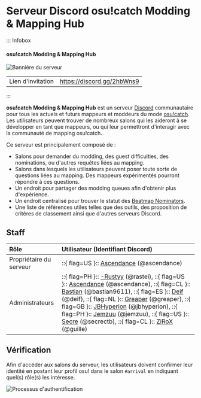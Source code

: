 # Serveur Discord osu!catch Modding & Mapping Hub

::: Infobox

<!-- lint ignore heading-increment -->

#### osu!catch Modding & Mapping Hub

![Bannière du serveur](img/banner.jpg "Bannière du serveur osu!catch Modding & Mapping Hub, conçue par Greaper")

|  |  |
| :-- | :-- |
| Lien d'invitation | <https://discord.gg/2hbWns9> |

:::

**osu!catch Modding & Mapping Hub** est un serveur [Discord](https://discord.com) communautaire pour tous les actuels et futurs mappeurs et moddeurs du mode [osu!catch](/wiki/Game_mode/osu!catch). Les utilisateurs peuvent trouver de nombreux salons qui les aideront à se développer en tant que mappeurs, ou qui leur permettront d'interagir avec la communauté de mapping osu!catch.

Ce serveur est principalement composé de :

- Salons pour demander du modding, des guest difficulties, des nominations, ou d'autres requêtes liées au mapping.
- Salons dans lesquels les utilisateurs peuvent poser toute sorte de questions liées au mapping. Des mappeurs expérimentés pourront répondre à ces questions.
- Un endroit pour partager des modding queues afin d'obtenir plus d'expérience.
- Un endroit centralisé pour trouver le statut des [Beatmap Nominators](/wiki/People/Beatmap_Nominators).
- Une liste de références utiles telles que des outils, des proposition de critères de classement ainsi que d'autres serveurs Discord.

## Staff

| Rôle | Utilisateur (Identifiant Discord) |
| :-- | :-- |
| Propriétaire du serveur | ::{ flag=US }:: [Ascendance](https://osu.ppy.sh/users/2931883) (@ascendance) |
| Administrateurs | ::{ flag=PH }:: [-Rustyy](https://osu.ppy.sh/users/16355636) (@rastei), ::{ flag=US }:: [Ascendance](https://osu.ppy.sh/users/2931883) (@ascendance), ::{ flag=CL }:: [Bastian](https://osu.ppy.sh/users/6345176) (@bastian9611), ::{ flag=ES }:: [Deif](https://osu.ppy.sh/users/318565) (@deif), ::{ flag=NL }:: [Greaper](https://osu.ppy.sh/users/2369776) (@greaper), ::{ flag=GB }:: [JBHyperion](https://osu.ppy.sh/users/4879508) (@jbhyperion), ::{ flag=PH }:: [Jemzuu](https://osu.ppy.sh/users/7890134) (@jemzuu), ::{ flag=US }:: [Secre](https://osu.ppy.sh/users/2306637) (@secrectb), ::{ flag=CL }:: [ZiRoX](https://osu.ppy.sh/users/200768) (@guille) |

## Vérification

Afin d'accéder aux salons du serveur, les utilisateurs doivent confirmer leur identité en postant leur profil osu! dans le salon `#arrival` en indiquant quel(s) rôle(s) les intéresse.

![Processus d'authentification](img/auth.jpg?1 "En rejoignant le serveur, les utilisateurs enverront leur profil osu! et demanderont un certain rôle. Un administrateur modifiera alors leur profil en conséquence.")
